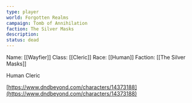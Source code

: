 ```yaml
---
type: player
world: Forgotten Realms
campaign: Tomb of Annihilation
faction: The Silver Masks 
description: 
status: dead
---
```


Name:  [[Wayfier]]
Class: [[Cleric]]
Race: [[Human]]
Faction: [[The Silver Masks]]

Human Cleric

[https://www.dndbeyond.com/characters/14373188](https://www.dndbeyond.com/characters/14373188)